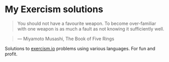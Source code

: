 # My Exercism solutions

> You should not have a favourite weapon. To become over-familiar with one weapon is as much a fault as not knowing it sufficiently well. 

> ― Miyamoto Musashi, The Book of Five Rings


Solutions to [exercism.io](https://exercism.io) problems using various languages. For fun and profit.

